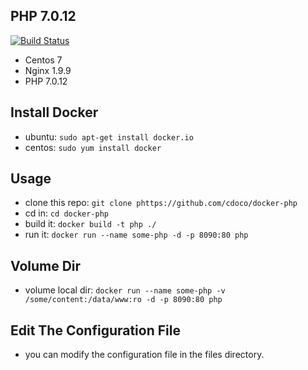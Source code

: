 ## PHP 7.0.12

[![Build Status](https://travis-ci.org/cdoco/docker-php.svg)](https://travis-ci.org/cdoco/docker-php)

* Centos 7
* Nginx 1.9.9
* PHP 7.0.12

## Install Docker
* ubuntu: `sudo apt-get install docker.io`
* centos: `sudo yum install docker`

## Usage
* clone this repo: `git clone phttps://github.com/cdoco/docker-php`
* cd in: `cd docker-php`
* build it: `docker build -t php ./`
* run it: `docker run --name some-php -d -p 8090:80 php`

## Volume Dir
* volume local dir: `docker run --name some-php -v /some/content:/data/www:ro -d -p 8090:80 php`

## Edit The Configuration File
* you can modify the configuration file in the files directory.
